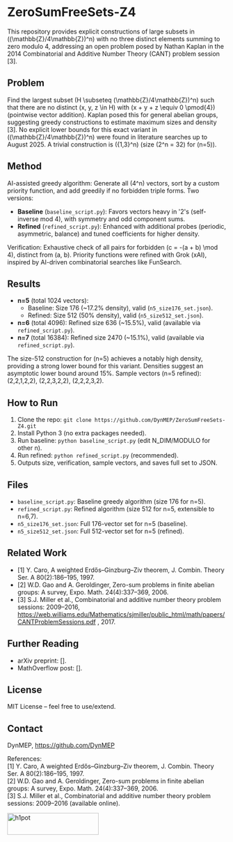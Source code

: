# ZeroSumFreeSets-Z4

This repository provides explicit constructions of large subsets in \((\mathbb{Z}/4\mathbb{Z})^n\) with no three distinct elements summing to zero modulo 4, addressing an open problem posed by Nathan Kaplan in the 2014 Combinatorial and Additive Number Theory (CANT) problem session [3].

## Problem
Find the largest subset \(H \subseteq (\mathbb{Z}/4\mathbb{Z})^n\) such that there are no distinct \(x, y, z \in H\) with \(x + y + z \equiv 0 \pmod{4}\) (pointwise vector addition). Kaplan posed this for general abelian groups, suggesting greedy constructions to estimate maximum sizes and density [3]. No explicit lower bounds for this exact variant in \((\mathbb{Z}/4\mathbb{Z})^n\) were found in literature searches up to August 2025. A trivial construction is \(\{1,3\}^n\) (size \(2^n = 32\) for \(n=5\)).

## Method
AI-assisted greedy algorithm: Generate all \(4^n\) vectors, sort by a custom priority function, and add greedily if no forbidden triple forms. Two versions:
- **Baseline** (`baseline_script.py`): Favors vectors heavy in '2's (self-inverse mod 4), with symmetry and odd component sums.
- **Refined** (`refined_script.py`): Enhanced with additional probes (periodic, asymmetric, balance) and tuned coefficients for higher density.

Verification: Exhaustive check of all pairs for forbidden \(c = -(a + b) \mod 4\), distinct from \(a, b\). Priority functions were refined with Grok (xAI), inspired by AI-driven combinatorial searches like FunSearch.

## Results
- **n=5** (total 1024 vectors):
  - Baseline: Size 176 (~17.2% density), valid (`n5_size176_set.json`).
  - Refined: Size 512 (50% density), valid (`n5_size512_set.json`).
- **n=6** (total 4096): Refined size 636 (~15.5%), valid (available via `refined_script.py`).
- **n=7** (total 16384): Refined size 2470 (~15.1%), valid (available via `refined_script.py`).

The size-512 construction for \(n=5\) achieves a notably high density, providing a strong lower bound for this variant. Densities suggest an asymptotic lower bound around 15%. Sample vectors (n=5 refined): (2,2,1,2,2), (2,2,3,2,2), (2,2,2,3,2).

## How to Run
1. Clone the repo: `git clone https://github.com/DynMEP/ZeroSumFreeSets-Z4.git`
2. Install Python 3 (no extra packages needed).
3. Run baseline: `python baseline_script.py` (edit N_DIM/MODULO for other n).
4. Run refined: `python refined_script.py` (recommended).
5. Outputs size, verification, sample vectors, and saves full set to JSON.

## Files
- `baseline_script.py`: Baseline greedy algorithm (size 176 for n=5).
- `refined_script.py`: Refined algorithm (size 512 for n=5, extensible to n=6,7).
- `n5_size176_set.json`: Full 176-vector set for n=5 (baseline).
- `n5_size512_set.json`: Full 512-vector set for n=5 (refined).

## Related Work
- [1] Y. Caro, A weighted Erdős–Ginzburg–Ziv theorem, J. Combin. Theory Ser. A 80(2):186–195, 1997.
- [2] W.D. Gao and A. Geroldinger, Zero-sum problems in finite abelian groups: A survey, Expo. Math. 24(4):337–369, 2006.
- [3] S.J. Miller et al., Combinatorial and additive number theory problem sessions: 2009–2016, https://web.williams.edu/Mathematics/sjmiller/public_html/math/papers/CANTProblemSessions.pdf , 2017.

## Further Reading
- arXiv preprint: [].
- MathOverflow post: [].

## License
MIT License – feel free to use/extend.

## Contact
DynMEP, https://github.com/DynMEP

References:  
[1] Y. Caro, A weighted Erdős–Ginzburg–Ziv theorem, J. Combin. Theory Ser. A 80(2):186–195, 1997.  
[2] W.D. Gao and A. Geroldinger, Zero-sum problems in finite abelian groups: A survey, Expo. Math. 24(4):337–369, 2006.  
[3] S.J. Miller et al., Combinatorial and additive number theory problem sessions: 2009–2016 (available online).

<p><a href="https://www.buymeacoffee.com/h1pot"> <img align="left" src="https://cdn.buymeacoffee.com/buttons/v2/default-yellow.png" height="50" width="210" alt="h1pot" /></a></p><br><br>




